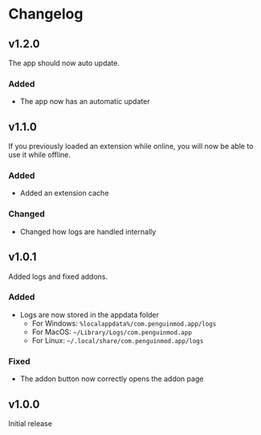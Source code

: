 # Changelog

## v1.2.0

The app should now auto update.

### Added

- The app now has an automatic updater

## v1.1.0

If you previously loaded an extension while online, you will now be able to use it while offline.

### Added

- Added an extension cache

### Changed

- Changed how logs are handled internally

## v1.0.1

Added logs and fixed addons.

### Added

- Logs are now stored in the appdata folder
    -   For Windows: `%localappdata%/com.penguinmod.app/logs`
    -   For MacOS: `~/Library/Logs/com.penguinmod.app`
    -   For Linux: `~/.local/share/com.penguinmod.app/logs`

### Fixed

- The addon button now correctly opens the addon page

## v1.0.0

Initial release
